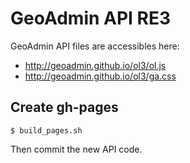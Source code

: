 GeoAdmin API RE3
================

GeoAdmin API files are accessibles here:

- http://geoadmin.github.io/ol3/ol.js
- http://geoadmin.github.io/ol3/ga.css

Create gh-pages
---------------

    $ build_pages.sh

Then commit the new API code.
